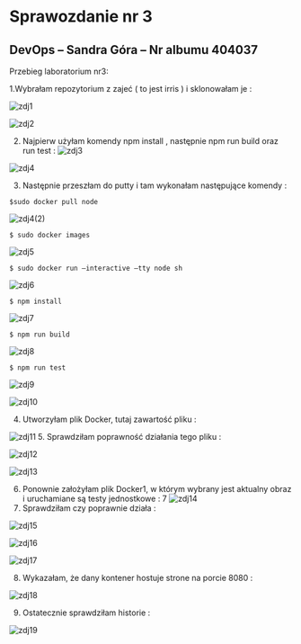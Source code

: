 # Sprawozdanie nr 3
## DevOps – Sandra Góra – Nr albumu 404037
	
Przebieg laboratorium nr3:

1.Wybrałam repozytorium z zajeć ( to jest irris )  i sklonowałam je :
 
 ![zdj1](zdj1.png)
 
 ![zdj2](zdj2.png)
 
2. Najpierw użyłam komendy npm install , następnie npm  run build oraz run test :
 ![zdj3](zdj3.png)

![zdj4](zdj4.png)


 
3.  Następnie przeszłam do putty i  tam wykonałam następujące komendy :

```
$sudo docker pull node
```
![zdj4(2)](Zdj4(2).png)

```
$ sudo docker images
 ```
![zdj5](zdj5.png)
 ```
$ sudo docker run –interactive –tty node sh
 ```
 ![zdj6](zdj6.png)
 ```
$ npm install
```
![zdj7](zdj7.png)
 ```
$ npm run build
```
![zdj8](zdj8.png)

 ```
$ npm run test
``` 
 ![zdj9](zdj9.png)
 
 ![zdj10](zdj10.png)
 
4. Utworzyłam plik Docker, tutaj zawartość pliku :

 ![zdj11](zdj11.png)
5. Sprawdziłam poprawność działania tego pliku :

  ![zdj12](zdj12.png)
  
  ![zdj13](zdj13.png)
 
6. Ponownie założyłam  plik Docker1, w którym wybrany jest aktualny obraz i uruchamiane są testy jednostkowe :
7
   ![zdj14](zdj14.png)
7. Sprawdziłam czy poprawnie działa :
 
  ![zdj15](zdj15.png)
 
   ![zdj16](zdj16.png)

  ![zdj17](zdj17.png)
  
8. Wykazałam, że dany kontener hostuje strone na porcie 8080 :
 
  ![zdj18](zdj18.png)

9. Ostatecznie sprawdziłam historie :

  ![zdj19](zdj19.png)